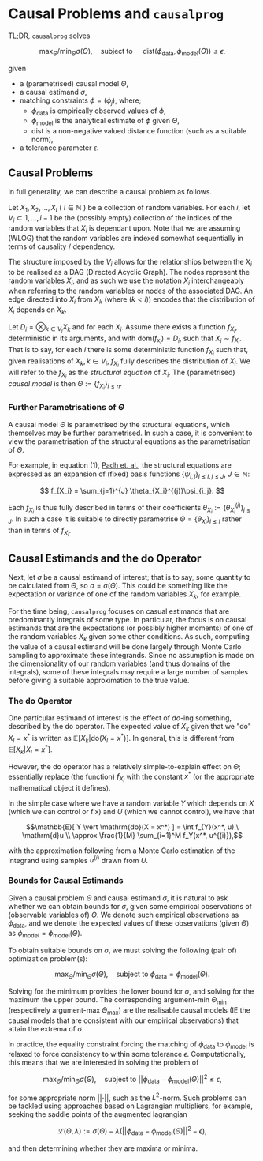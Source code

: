 # Causal Problems and `causalprog`

TL;DR, `causalprog` solves

$$ \max_{\Theta} / \min_{\Theta} \sigma(\Theta), \quad \text{subject to } \quad \mathrm{dist}(\phi_\mathrm{data}, \phi_\mathrm{model}(\Theta))\leq \epsilon, $$

given

- a (parametrised) causal model $\Theta$,
- a causal estimand $\sigma$,
- matching constraints $\phi = (\phi_j)$, where;
  - $\phi_\mathrm{data}$ is empirically observed values of $\phi$,
  - $\phi_\mathrm{model}$ is the analytical estimate of $\phi$ given $\Theta$,
  - $\mathrm{dist}$ is a non-negative valued distance function (such as a suitable norm),
- a tolerance parameter $\epsilon$.

## Causal Problems

In full generality, we can describe a causal problem as follows.

Let $X_1, X_2, ..., X_I$ ( $I\in\mathbb{N}$ ) be a collection of random variables.
For each $i$, let $V_i \subset {1, ..., i-1}$ be the (possibly empty) collection of the indices of the random variables that $X_i$ is dependant upon.
Note that we are assuming (WLOG) that the random variables are indexed somewhat sequentially in terms of causality / dependency.

The structure imposed by the $V_i$ allows for the relationships between the $X_i$ to be realised as a DAG (Directed Acyclic Graph).
The nodes represent the random variables $X_i$, and as such we use the notation $X_i$ interchangeably when referring to the random variables or nodes of the associated DAG.
An edge directed into $X_i$ from $X_k$ (where $(k < i)$) encodes that the distribution of $X_i$ depends on $X_k$.

Let $D_i = \otimes_{k\in V_i} X_k$ and for each $X_i$.
Assume there exists a function $f_{X_i}$, deterministic in its arguments, and with $\mathrm{dom}(f_{x_i}) = D_i$, such that $X_i \sim f_{X_i}$.
That is to say, for each $i$ there is some deterministic function $f_{X_i}$ such that, given realisations of $X_k, k\in V_i$, $f_{X_i}$ fully describes the distribution of $X_i$.
We will refer to the $f_{X_i}$ as the _structural equation_ of $X_i$.
The (parametrised) _causal model_ is then $\Theta := \left\{ f_{X_i} \right\}_{i\leq n}$.

### Further Parametrisations of $\Theta$

A causal model $\Theta$ is parametrised by the structural equations, which themselves may be further parametrised.
In such a case, it is convenient to view the parametrisation of the structural equations as the parametrisation of $\Theta$.

For example, in equation (1), [Padh et. al.](https://arxiv.org/pdf/2202.10806), the structural equations are expressed as an expansion of (fixed) basis functions $\left\{\psi_{i, j}\right\}_{i\leq I, j\leq J}$, $J\in\mathbb{N}$:

$$ f_{X_i} = \sum_{j=1}^{J} \theta_{X_i}^{(j)}\psi_{i_j}. $$

Each $f_{X_i}$ is thus fully described in terms of their coefficients $\theta_{X_i} := (\theta_{X_i}^{(j)})_{j\leq J}$.
In such a case it is suitable to directly parametrise $\Theta = \left\{\theta_{X_i}\right\}_{i\leq I}$ rather than in terms of $f_{X_i}$.

## Causal Estimands and the $\mathrm{do}$ Operator

Next, let $\sigma$ be a causal estimand of interest; that is to say, some quantity to be calculated from $\Theta$, so $\sigma = \sigma(\Theta)$.
This could be something like the expectation or variance of one of the random variables $X_k$, for example.

For the time being, `causalprog` focuses on casual estimands that are predominantly integrals of some type.
In particular, the focus is on causal estimands that are the expectations (or possibly higher moments) of one of the random variables $X_k$ given some other conditions.
As such, computing the value of a causal estimand will be done largely through Monte Carlo sampling to approximate these integrands.
Since no assumption is made on the dimensionality of our random variables (and thus domains of the integrals), some of these integrals may require a large number of samples before giving a suitable approximation to the true value.

### The $\mathrm{do}$ Operator

One particular estimand of interest is the effect of _do_-ing something, described by the $\mathrm{do}$ operator.
The expected value of $X_k$ given that we "do" $X_l = x^*$ is written as $\mathbb{E}[ X_k \vert \mathrm{do}(X_l = x^*) ]$.
In general, this is different from $\mathbb{E}[ X_k \vert X_l = x^* ]$.

However, the $\mathrm{do}$ operator has a relatively simple-to-explain effect on $\Theta$; essentially replace (the function) $f_{X_l}$ with the constant $x^*$ (or the appropriate mathematical object it defines).

In the simple case where we have a random variable $Y$ which depends on $X$ (which we can control or fix) and $U$ (which we cannot control), we have that

$$\mathbb{E}[ Y \vert \mathrm{do}(X = x^*) ] = \int f_{Y}(x^*, u) \ \mathrm{d}u \\ \approx \frac{1}{M} \sum_{i=1}^M f_Y(x^*, u^{(i)}),$$

with the approximation following from a Monte Carlo estimation of the integrand using samples $u^{(i)}$ drawn from $U$.

### Bounds for Causal Estimands

Given a causal problem $\Theta$ and causal estimand $\sigma$, it is natural to ask whether we can obtain bounds for $\sigma$, given some empirical observations of (observable variables of) $\Theta$.
We denote such empirical observations as $\phi_\mathrm{data}$, and we denote the expected values of these observations (given $\Theta$) as $\phi_\mathrm{model} = \phi_\mathrm{model}(\Theta)$.

To obtain suitable bounds on $\sigma$, we must solving the following (pair of) optimization problem(s):

$$ \max_\Theta / \min_\Theta \sigma(\Theta), \quad \text{subject to } \phi_\mathrm{data} = \phi_\mathrm{model}(\Theta). $$

Solving for the minimum provides the lower bound for $\sigma$, and solving for the maximum the upper bound.
The corresponding argument-min $\Theta_{\mathrm{min}}$ (respectively argument-max $\Theta_{\mathrm{max}}$) are the realisable causal models (IE the causal models that are consistent with our empirical observations) that attain the extrema of $\sigma$.

In practice, the equality constraint forcing the matching of $\phi_\mathrm{data}$ to $\phi_\mathrm{model}$ is relaxed to force consistency to within some tolerance $\epsilon$.
Computationally, this means that we are interested in solving the problem of

$$ \max_\Theta / \min_\Theta \sigma(\Theta), \quad \text{subject to } \vert\vert \phi_\mathrm{data} - \phi_\mathrm{model}(\Theta) \vert\vert^2 \leq \epsilon, $$

for some appropriate norm $\vert\vert\cdot\vert\vert$, such as the $L^2$-norm.
Such problems can be tackled using approaches based on Lagrangian multipliers, for example, seeking the saddle points of the augmented lagrangian

$$ \mathcal{L}(\Theta, \lambda) := \sigma(\Theta) - \lambda \left( \vert\vert \phi_\mathrm{data} - \phi_\mathrm{model}(\Theta) \vert\vert^2 - \epsilon\right), $$

and then determining whether they are maxima or minima.
